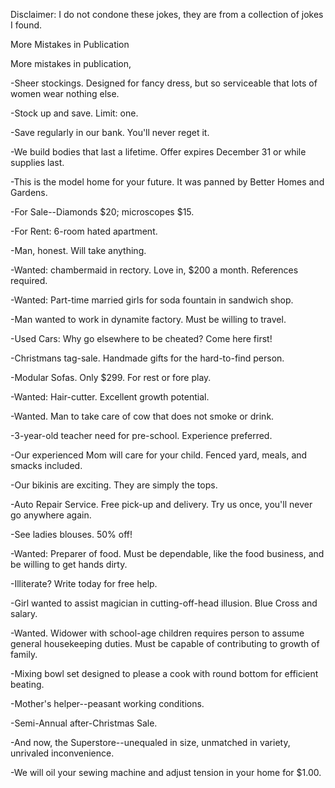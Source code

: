 Disclaimer: I do not condone these jokes, they are from a collection of jokes I found.

More Mistakes in Publication

More mistakes in publication,

-Sheer stockings. Designed for fancy dress, but so serviceable that lots of women wear nothing else.

-Stock up and save. Limit: one.

-Save regularly in our bank. You'll never reget it.

-We build bodies that last a lifetime. Offer expires December 31 or while supplies last.

-This is the model home for your future. It was panned by Better Homes and Gardens.

-For Sale--Diamonds $20; microscopes $15.

-For Rent: 6-room hated apartment.

-Man, honest. Will take anything.

-Wanted: chambermaid in rectory. Love in, $200 a month. References required.

-Wanted: Part-time married girls for soda fountain in sandwich shop.

-Man wanted to work in dynamite factory. Must be willing to travel.

-Used Cars: Why go elsewhere to be cheated? Come here first!

-Christmans tag-sale. Handmade gifts for the hard-to-find person.

-Modular Sofas. Only $299. For rest or fore play.

-Wanted: Hair-cutter. Excellent growth potential.

-Wanted. Man to take care of cow that does not smoke or drink.

-3-year-old teacher need for pre-school. Experience preferred.

-Our experienced Mom will care for your child. Fenced yard, meals, and smacks included.

-Our bikinis are exciting. They are simply the tops.

-Auto Repair Service. Free pick-up and delivery. Try us once, you'll never go anywhere again.

-See ladies blouses. 50% off!

-Wanted: Preparer of food. Must be dependable, like the food business, and be willing to get hands dirty.

-Illiterate? Write today for free help.

-Girl wanted to assist magician in cutting-off-head illusion. Blue Cross and salary.

-Wanted. Widower with school-age children requires person to assume general housekeeping duties. Must be capable of contributing to growth of family.

-Mixing bowl set designed to please a cook with round bottom for efficient beating.

-Mother's helper--peasant working conditions.

-Semi-Annual after-Christmas Sale.

-And now, the Superstore--unequaled in size, unmatched in variety, unrivaled inconvenience.

-We will oil your sewing machine and adjust tension in your home for $1.00.

